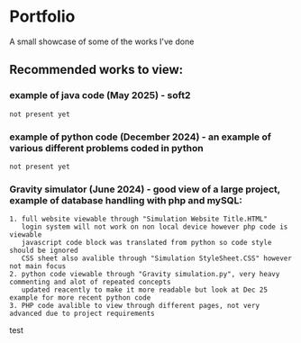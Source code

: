 # Portfolio
A small showcase of some of the works I've done 

## Recommended works to view:
###  example of java code (May 2025) - soft2
    not present yet
###  example of python code (December 2024) - an example of various different problems coded in python
    not present yet
###  Gravity simulator (June 2024) - good view of a large project, example of database handling with php and mySQL:
    1. full website viewable through "Simulation Website Title.HTML"
       login system will not work on non local device however php code is viewable 
       javascript code block was translated from python so code style should be ignored
       CSS sheet also avalible through "Simulation StyleSheet.CSS" however not main focus 
    2. python code viewable through "Gravity simulation.py", very heavy commenting and alot of repeated concepts
       updated reacently to make it more readable but look at Dec 25 example for more recent python code
    3. PHP code avalible to view through different pages, not very advanced due to project requirements 

test
  
